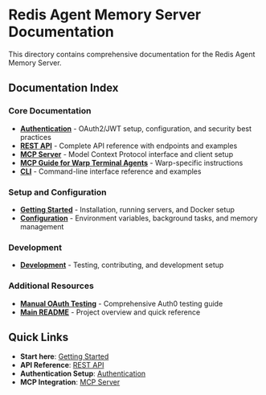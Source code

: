 # Redis Agent Memory Server Documentation

This directory contains comprehensive documentation for the Redis Agent Memory Server.

## Documentation Index

### Core Documentation

- **[Authentication](authentication.md)** - OAuth2/JWT setup, configuration, and security best practices
- **[REST API](api.md)** - Complete API reference with endpoints and examples
- **[MCP Server](mcp.md)** - Model Context Protocol interface and client setup
- **[MCP Guide for Warp Terminal Agents](../MCP%20Guide%20for%20Warp%20Terminal%20Agents.md)** - Warp-specific instructions
- **[CLI](cli.md)** - Command-line interface reference and examples

### Setup and Configuration

- **[Getting Started](getting-started.md)** - Installation, running servers, and Docker setup
- **[Configuration](configuration.md)** - Environment variables, background tasks, and memory management

### Development

- **[Development](development.md)** - Testing, contributing, and development setup

### Additional Resources

- **[Manual OAuth Testing](../manual_oauth_qa/README.md)** - Comprehensive Auth0 testing guide
- **[Main README](../README.md)** - Project overview and quick reference

## Quick Links

- **Start here**: [Getting Started](getting-started.md)
- **API Reference**: [REST API](api.md)
- **Authentication Setup**: [Authentication](authentication.md)
- **MCP Integration**: [MCP Server](mcp.md)

